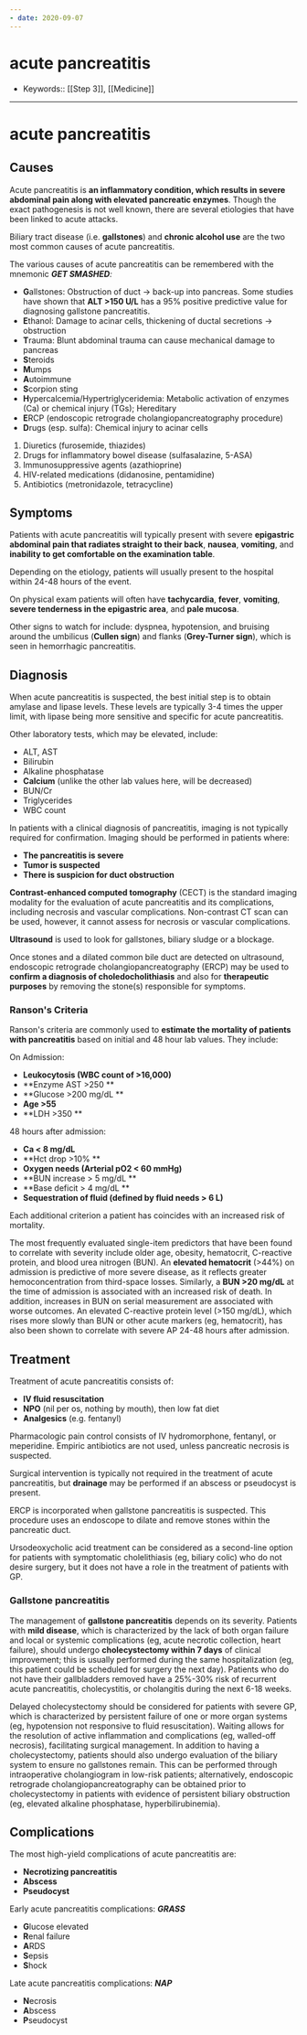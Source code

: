 ```yaml
---
- date: 2020-09-07
---
```


# acute pancreatitis

- Keywords:: [[Step 3]], [[Medicine]]
---

# acute pancreatitis

## Causes

<!-- ignore -->

Acute pancreatitis is **an inflammatory condition, which results in severe abdominal pain along with elevated pancreatic enzymes**. Though the exact pathogenesis is not well known, there are several etiologies that have been linked to acute attacks.

Biliary tract disease (i.e. **gallstones**) and **chronic alcohol use** are the two most common causes of acute pancreatitis.

The various causes of acute pancreatitis can be remembered with the mnemonic _**GET SMASHED**:_

- **G**allstones: Obstruction of duct → back-up into pancreas. Some studies have shown that **ALT >150 U/L** has a 95% positive predictive value for diagnosing gallstone pancreatitis.
- **E**thanol: Damage to acinar cells, thickening of ductal secretions → obstruction
- **T**rauma: Blunt abdominal trauma can cause mechanical damage to pancreas
- **S**teroids
- **M**umps
- **A**utoimmune
- **S**corpion sting
- **H**ypercalcemia/Hypertriglyceridemia: Metabolic activation of enzymes (Ca) or chemical injury (TGs); Hereditary
- **E**RCP (endoscopic retrograde cholangiopancreatography procedure)
- **D**rugs (esp. sulfa): Chemical injury to acinar cells

1. Diuretics (furosemide, thiazides)
2. Drugs for inflammatory bowel disease (sulfasalazine, 5-ASA)
3. Immunosuppressive agents (azathioprine)
4. HIV-related medications (didanosine, pentamidine)
5. Antibiotics (metronidazole, tetracycline)

## Symptoms

Patients with acute pancreatitis will typically present with severe **epigastric abdominal pain that radiates straight to their back**, **nausea**, **vomiting**, and **inability to get comfortable on the examination table**.

Depending on the etiology, patients will usually present to the hospital within 24-48 hours of the event.

On physical exam patients will often have **tachycardia**, **fever**, **vomiting**, **severe tenderness in the epigastric area**, and **pale mucosa**.

Other signs to watch for include: dyspnea, hypotension, and bruising around the umbilicus (**Cullen sign**) and flanks (**Grey-Turner sign**), which is seen in hemorrhagic pancreatitis.

## Diagnosis

When acute pancreatitis is suspected, the best initial step is to obtain amylase and lipase levels. These levels are typically 3-4 times the upper limit, with lipase being more sensitive and specific for acute pancreatitis.

Other laboratory tests, which may be elevated, include:

- ALT, AST
- Bilirubin
- Alkaline phosphatase
- **Calcium** (unlike the other lab values here, will be decreased)
- BUN/Cr
- Triglycerides
- WBC count

In patients with a clinical diagnosis of pancreatitis, imaging is not typically required for confirmation. Imaging should be performed in patients where:

- **The pancreatitis is severe**
- **Tumor is suspected**
- **There is suspicion for duct obstruction**

**Contrast-enhanced computed tomography** (CECT) is the standard imaging modality for the evaluation of acute pancreatitis and its complications, including necrosis and vascular complications. Non-contrast CT scan can be used, however, it cannot assess for necrosis or vascular complications.

**Ultrasound** is used to look for gallstones, biliary sludge or a blockage.

Once stones and a dilated common bile duct are detected on ultrasound, endoscopic retrograde cholangiopancreatography (ERCP) may be used to **confirm a diagnosis of choledocholithiasis** and also for **therapeutic purposes** by removing the stone(s) responsible for symptoms.

### Ranson's Criteria

<!-- acute pancreatitis lab predictors -->

Ranson's criteria are commonly used to **estimate the mortality of patients with pancreatitis** based on initial and 48 hour lab values. They include:

On Admission:

- **Leukocytosis (WBC count of >16,000)**
- \*\*Enzyme AST >250 \*\*
- \*\*Glucose >200 mg/dL \*\*
- **Age >55**
- \*\*LDH >350 \*\*

48 hours after admission:

- **Ca < 8 mg/dL**
- \*\*Hct drop >10% \*\*
- **Oxygen needs (Arterial pO2 < 60 mmHg)**
- \*\*BUN increase > 5 mg/dL \*\*
- \*\*Base deficit > 4 mg/dL \*\*
- **Sequestration of fluid (defined by fluid needs > 6 L)**

Each additional criterion a patient has coincides with an increased risk of mortality.

The most frequently evaluated single-item predictors that have been found to correlate with severity include older age, obesity, hematocrit, C-reactive protein, and blood urea nitrogen (BUN).  An **elevated hematocrit** (>44%) on admission is predictive of more severe disease, as it reflects greater hemoconcentration from third-space losses.  Similarly, a **BUN >20 mg/dL** at the time of admission is associated with an increased risk of death.  In addition, increases in BUN on serial measurement are associated with worse outcomes.  An elevated C-reactive protein level (>150 mg/dL), which rises more slowly than BUN or other acute markers (eg, hematocrit), has also been shown to correlate with severe AP 24-48 hours after admission.

## Treatment

Treatment of acute pancreatitis consists of:

- **IV fluid resuscitation**
- **NPO** (nil per os, nothing by mouth), then low fat diet
- **Analgesics** (e.g. fentanyl)

Pharmacologic pain control consists of IV hydromorphone, fentanyl, or meperidine. Empiric antibiotics are not used, unless pancreatic necrosis is suspected.

Surgical intervention is typically not required in the treatment of acute pancreatitis, but **drainage** may be performed if an abscess or pseudocyst is present.

ERCP is incorporated when gallstone pancreatitis is suspected. This procedure uses an endoscope to dilate and remove stones within the pancreatic duct.

Ursodeoxycholic acid treatment can be considered as a second-line option for patients with symptomatic cholelithiasis (eg, biliary colic) who do not desire surgery, but it does not have a role in the treatment of patients with GP.

### Gallstone pancreatitis

<!-- gallstone pancreatitis management -->

The management of **gallstone pancreatitis** depends on its severity.  Patients with **mild disease**, which is characterized by the lack of both organ failure and local or systemic complications (eg, acute necrotic collection, heart failure), should undergo **cholecystectomy within 7 days** of clinical improvement; this is usually performed during the same hospitalization (eg, this patient could be scheduled for surgery the next day).  Patients who do not have their gallbladders removed have a 25%-30% risk of recurrent acute pancreatitis, cholecystitis, or cholangitis during the next 6-18 weeks.

Delayed cholecystectomy should be considered for patients with severe GP, which is characterized by persistent failure of one or more organ systems (eg, hypotension not responsive to fluid resuscitation).  Waiting allows for the resolution of active inflammation and complications (eg, walled-off necrosis), facilitating surgical management.  In addition to having a cholecystectomy, patients should also undergo evaluation of the biliary system to ensure no gallstones remain.  This can be performed through intraoperative cholangiogram in low-risk patients; alternatively, endoscopic retrograde cholangiopancreatography can be obtained prior to cholecystectomy in patients with evidence of persistent biliary obstruction (eg, elevated alkaline phosphatase, hyperbilirubinemia).

## Complications

<!-- ignore -->

The most high-yield complications of acute pancreatitis are:

- **Necrotizing pancreatitis**
- **Abscess**
- **Pseudocyst**

Early acute pancreatitis complications: **_GRASS_**

- **G**lucose elevated
- **R**enal failure
- **A**RDS
- **S**epsis
- **S**hock

Late acute pancreatitis complications: **_NAP_**

- **N**ecrosis
- **A**bscess
- **P**seudocyst

